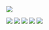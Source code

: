 
![](https://64.media.tumblr.com/aad461e1900d6dc4eb371000f4b77fef/a8235a72bfb6e908-d0/s1280x1920/3d28b7e1c3b41555bbe268b6e8f61abf34924339.gifv)

![](https://i.ibb.co/9m7Dg5rN/Untitled2664-20250128174931.png)
![](https://external-media.spacehey.net/media/sDApTH7Nwmor31nfDKZQR_AOSIxdBiO0q7EHrYnQoTYM=/https://64.media.tumblr.com/ee18aac29227986784fbfd139a5d1d17/8c31b629e8af12d2-ae/s100x200/147a7146b4021e0590e86b0f15c724bf4c1ee268.pnj)
![](https://external-media.spacehey.net/media/sDApTH7Nwmor31nfDKZQR_AOSIxdBiO0q7EHrYnQoTYM=/https://64.media.tumblr.com/ee18aac29227986784fbfd139a5d1d17/8c31b629e8af12d2-ae/s100x200/147a7146b4021e0590e86b0f15c724bf4c1ee268.pnj)
![](https://external-media.spacehey.net/media/sK6grtOvBUIhRpqUBa7NMNnfasiOUE1VWM-Tk-4r3s9g=/https://64.media.tumblr.com/ba14442857956ee400e6eceb7ccc6751/8c31b629e8af12d2-63/s100x200/e0379bc2970fc98fa42f1c546800592ff5fc025e.gifv)
![](https://external-media.spacehey.net/media/sk_OvFfJ5XWHZ2VUaipWTsK36NYsoiTRG9UtPgny0z0k=/https://64.media.tumblr.com/50bb79af5d7ca4c263e4b8574fc80733/8c31b629e8af12d2-06/s100x200/f676ec78fe7bdfae13aafad8f54e47dc3229e864.gifv)
